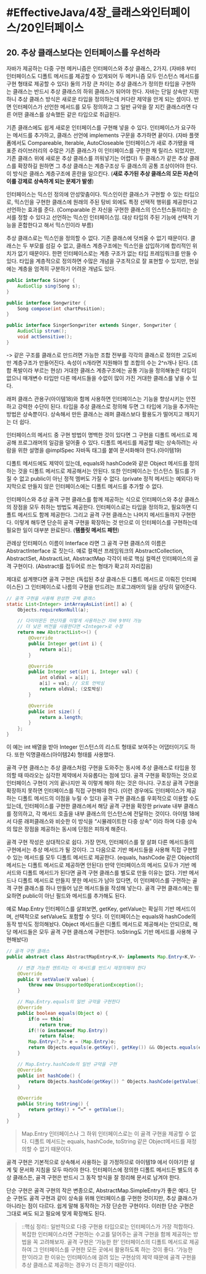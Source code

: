 # #EffectiveJava/4장_클래스와인터페이스/20인터페이스

## 20. 추상 클래스보다는 인터페이스를 우선하라

자바가 제공하는 다중 구현 메커니즘은 인터페이스와 추상 클래스, 2가지.
(자바8 부터 인터페이스도 디폴트 메서드를 제공할 수 있게되어 두 메커니즘 모두 인스턴스 메서드를 구현 형태로 제공할 수 있다) 
둘의 가장 큰 차이는 추상 클래스가 정의한 타입을 구현하는 클래스는 반드시 추상 클래스의 하위 클래스가 되어야 한다. 자바는 단일 상속만 지원하니 추상 클래스 방식은 새로운 타입을 정의하는데 커다란 제약을 안게 되는 셈이다. 반면 인터페이스가 선언한 메서드를 모두 정의하고 그 일반 규약을 잘 지킨 클래스라면 다른 어떤 클래스를 상속했든 같은 타입으로 취급된다.

기존 클래스에도 쉽게 새로운 인터페이스를 구현해 넣을 수 있다. 인터페이스가 요구하는 메서드를 추가하고, 클래스 선언에 implements 구문을 추가하면 끝이다. (자바 플랫폼에서도 Compareable, Iterable, AutoCloseable 인터페이스가 새로 추가됐을 때 표준 라이브러리의 수많은 기존 클래스가 이 인터페이스를 구현한 채 릴리스 되었지만, 기존 클래스 위에 새로운 추상 클래스를 끼워넣기는 어렵다) 두 클래스가 같은 추상 클래스를 확장하길 원하면 그 추상 클래스는 계층구조상 두 클래스의 공통 조상이어야 한다. 이 방식은 클래스 계층구조에 혼란을 일으킨다. (**새로 추가된 추상 클래스의 모든 자손이 이를 강제로 상속하게 되는 문제가 발생**)


인터페이스는 믹스인 정의에 안성맞춤이다. 믹스인이란 클래스가 구현할 수 있는 타입으로, 믹스인을 구현한 클래스에 원래의 주된 탕비 외에도 특정 선택적 행위를 제공한다고 선언하는 효과를 준다. (Comparable 은 자신을 구현한 클래스의 인스턴스들끼리는 순서를 정할 수 있다고 선언하는 믹스인 인터페이스임. 대상 타입의 주된 기능에 선택적 기능을 혼합한다고 해서 믹스인이라 부름)

추상 클래스로는 믹스인을 정의할 수 없다. 기존 클래스에 덧씌울 수 없기 때문이다. 클래스는 두 부모를 섬길 수 없고, 클래스 계층구조에는 믹스인을 삽입하기에 합리적인 위치가 없기 때문이다. 
 한편 인터페이스로는 계층 구조가 없는 타입 프레임워크를 만들 수 있다. 타입을 계층적으로 정의하면 수많은 개념을 구조적으로 잘 표현할 수 있지만, 현실에는 계층을 엄격히 구분하기 어려운 개념도 있다. 

```java
public interface Singer {
	AudioClip sing(Song s);
}

public interface Songwriter {
	Song compose(int chartPosition);
}

public interface SingerSongwriter extends Singer, Songwriter {
	AudioClip strum();
	void actSensitive();
}
```

-> 같은 구조를 클래스로 만드려면 가능한 조합 전부를 각각의 클래스로 정의한 고도비만 계층구조가 만들어진다. 속성이 n개라면 지원해야 할 조합의 수는 2^n개나 된다. (조합 폭발이라 부르는 현상)
거대한 클래스 계층구조에는 공통 기능을 정의해놓은 타입이 없으니 매개변수 타입만 다른 메서드들을 수없이 많이 가진 거대한 클래스를 낳을 수 있다.


래퍼 클래스 관용구(아이템18)와 함께 사용하면 인터페이스는 기능을 향상시키는 안전하고 강력한 수단이 된다. 타입을 추상 클래스로 정의해 두면 그 타입에 기능을 추가하는 방법은 상속뿐이다. 상속해서 만든 클래스는 래퍼 클래스보다 활용도가 떨어지고 깨지기는 더 쉽다.

인터페이스의 메서드 중 구현 방법이 명백한 것이 있다면 그 구현을 디폴트 메서드로 제공해 프로그래머의 일감을 덜어줄 수 있다. 디폴트 메서드를 제공할 때는 상속하려는 사람을 위한 설명을 @implSpec 자바독 태그를 붙여 문서화해야 한다.(아이템19)

디폴트 메서드에도 제약이 있는데, equals와 hashCode와 같은 Object 메서드를 정의하는 것을 디폴트 메서드로 제공해서는 안된다. 또한 인터페이스는 인스턴스 필드를 가질 수 없고 public이 아닌 정적 멤버도 가질 수 없다. (private 정적 메서드는 예외다) 마지막으로 만들지 않은 인터페이스에는 디폴트 메서드를 추가할 수 없다.


인터페이스와 추상 골격 구현 클래스를 함께 제공하는 식으로 인터페이스와 추상 클래스의 장점을 모두 취하는 방법도 제공한다. 인터페이스로는 타입을 정의하고, 필요하면 디폴트 메서드도 함께 제공한다. 그리고 골격 구현 클래스는 나머지 메서드들까지 구현한다. 이렇게 해두면 단순히 골격 구현을 확장하는 것 만으로 이 인터페이스를 구현하는데 필요한 일이 대부분 완료된다. (**템플릿 메서드 패턴**)

관례상 인터페이스 이름이 Interface 라면 그 골격 구현 클래스의 이름은 AbstractInterface 로 짓는다. 예로 컬렉션 프레임워크의 AbstractCollection, AbstractSet, AbstractList, AbstractMap 각각이 바로 핵심 컬렉션 인터페이스의 골격 구현이다. (Abstract를 접두어로 쓰는 형태가 확고히 자리잡음)

제대로 설계햇다면 골격 구현은 (독립된 추상 클래스든 디폴트 메서드로 이뤄진 인터페이스든) 그 인터페이스로 나름의 구현을 만드려는 프로그래머의 일을 상당히 덜어준다.

```java
// 골격 구현을 사용해 완성한 구체 클래스
static List<Integer> intArrayAsList(int[] a) {
	Objects.requireNonNull(a);

	// 다이아몬든 연산자를 이렇게 사용하는건 자바 9부터 가능
	// 더 낮은 버전을 사용한다면 <Integer>로 수정
	return new AbstractList<>() {
		@Override
		public Integer get(int i) {
			return a[i];
		}

		@Override
		public Integer set(int i, Integer val) {
			int oldVal = a[i];
			a[i] = val; // 오토 언박싱
			return oldVal; (오토박싱)
		}

		@Override
		public int size() {
			return a.length;
		}
	};
}
```

이 예는 int 배열을 받아 Integer 인스턴스의 리스트 형태로 보여주는 어댑터이기도 하다.   또한 익명클래스(아이템24) 형태를 사용했다.

골격 구현 클래스는 추상 클래스처럼 구현을 도와주는 동시에 추상 클래스로 타입을 정의할 때 따라오는 심각한 제약에서 자유롭다는 점에 있다. 골격 구현을 확장하는 것으로 인터페이스 구현이 거의 끝나지만 꼭 이렇게 해야 하는 것은 아니다. 구조상 골격 구현을 확장하지 못하면 인터페이스를 직접 구현해야 한다. (이런 경우에도 인터페이스가 제공하는 디폴트 메서드의 이점을 누릴 수 있다)
골격 구현 클래스를 우회적으로 이용할 수도 있는데, 인터페이스를 구현한 클래스에서 해당 골격 구현을 확장한 private 내부 클래스를 정의하고, 각 메서드 호출을 내부 클래스의 인스턴스에 전달하는 것이다. 아이템 18에서 다룬 래퍼클래스와 비슷한 이 방식을 “시뮬레이트한 다중 상속” 이라 하며 다중 상속의 많은 장점을 제공하는 동시에 단점은 피하게 해준다.

골격 구현 작성은 상대적으로 쉽다. 가장 먼저, 인터페이스를 잘 살펴 다른 메서드들의 구현에서는 추상 메서드가 될 것이다. 그 다음으로 기반 메서드들을 사용해 직접 구현할 수 있는 메서드를 모두 디폴트 메서드로 제공한다. (equals, hashCode 같은 Object의 메서드는 디폴트 메서드로 제공하면 안된다) 
만약 인터페이스의 메서드 모두가 기반 메서드와 디폴트 메서드가 된다면 골격 구현 클래스를 별도로 만들 이유는 없다. 기반 메서드나 디폴트 메서드로 만들지 못한 메서드가 남아 있다면, 이 인터페이스를 구현하는 골격 구현 클래스를 하나 만들어 남은 메서드들을 작성해 넣는다. 골격 구현 클래스에는 필요하면 public이 아닌 필드와 메서드를 추가해도 된다.

예로 Map.Entry 인터페이스를 살펴보면, getKey, getValue는 확실히 기반 메서드이며, 선택적으로 setValue도 포함할 수 잇다. 이 인터페이스는 equals와 hashCode의 동작 방식도 정의해놨다. Object 메서드들은 디폴트 메서드로 제공해서는 안되므로, 해당 메서드들은 모두 골격 구현 클래스에 구현한다. toString도 기반 메서드를 사용해 구현해놨다)

```java
// 골격 구현 클래스
public abstract class AbstractMapEntry<K,V> implements Map.Entry<K,V> {

	// 변경 가능한 엔트리는 이 메서드를 반드시 재정의해야 한다
	@Override
	public V setValue(V value) {
		throw new UnsupportedOperationException();
	}

	// Map.Entry.equals의 일반 규약을 구현한다
	@Override
	public boolean equals(Object o) {
		if(o == this)
			return true;
		if(!(o instanceof Map.Entry))
			return false;
		Map.Entry<?,?> e = (Map.Entry)o;
		return Objects.equals(e.getKey(), getKey()) && Objects.equals(e.getValue(), getValue());
	}

	// Map.Entry.hashCode의 일반 규약을 구현
	@Override
	public int hashCode() {
		return Objects.hashCode(getKey()) ^ Objects.hashCode(getValue());
	}

	@Override
	public String toString() {
		return getKey() + “=“ + getValue();
	}
}
```

> Map.Entry 인터페이스나 그 하위 인터페이스로는 이 골격 구현을 제공할 수 없다. 디폴트 메서드는 equals, hashCode, toString 같은 Object메서드를 재정의할 수 없기 때문이다.

골격 구현은 기본적으로 상속해서 사용하는 걸 가정하므로 아이템19 에서 이야기한 설계 및 문서화 지침을 모두 따라야 한다. 인터페이스에 정의한 디폴트 메서드든 별도의 추상 클래스든, 골격 구현은 반드시 그 동작 방식을 잘 정리해 문서로 남겨야 한다.

단순 구현은 골격 구현의 작은 변종으로, AbstractMap.SimpleEntry가 좋은 예다. 단순 구현도 골격 구현과 같이 상속을 위해 인터페이스를 구현한 것이지만, 추상 클래스가 아니라는 점이 다르다. 쉽게 말해 동작하는 가장 단순한 구현이다. 이러한 단순 구현은 그대로 써도 되고 필요에 맞게 확장해도 된다.

> ::핵심 정리:: 
> 일반적으로 다중 구현용 타입으로는 인터페이스가 가장 적합하다. 복잡한 인터페이스라면 구현하는 수고를 덜어주는 골격 구현을 함께 제공하는 방법을 꼭 고려해보자. 골격 구현은 ‘가능한 한’ 인터페이스의 디폴트 메서드로 제공하여 그 인터페이스를 구현한 모든 곳에서 활용하도록 하는 것이 좋다. ‘가능한 한’이라고 한 이유는 인터페이스에 걸려 있는 구현상의 제약 때문에 골격 구현을 추상 클래스로 제공하는 경우가 더 흔하기 때문이다.


